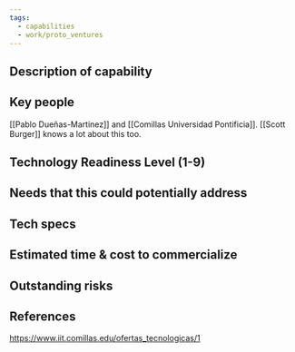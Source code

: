 ```yaml
---
tags:
  - capabilities
  - work/proto_ventures
---
```

## Description of capability


## Key people
[[Pablo Dueñas-Martinez]] and [[Comillas Universidad Pontificia]]. [[Scott Burger]] knows a lot about this too.

## Technology Readiness Level (1-9)


## Needs that this could potentially address


## Tech specs


## Estimated time & cost to commercialize


## Outstanding risks


## References
https://www.iit.comillas.edu/ofertas_tecnologicas/1